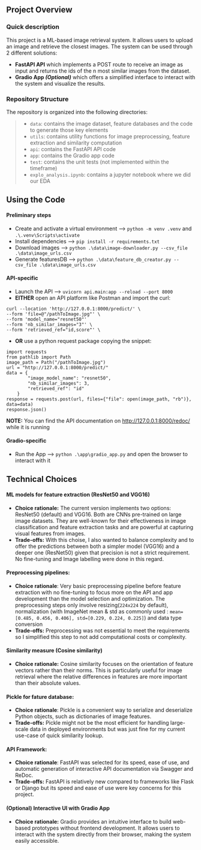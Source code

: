 ## Project Overview

### Quick description
This project is a ML-based image retrieval system. It allows users to upload an image and retrieve the closest images. The system can be used through 2 different solutions:
* **FastAPI API** which implements a POST route to receive an image as input and returns the ids of the n most similar images from the dataset.
* **Gradio App *(Optional)*** which offers a simplified interface to interact with the system and visualize the results.

### Repository Structure
The repository is organized into the following directories:

>* `data`: contains the image dataset, feature databases and the code to generate those key elements
>* `utils`: contains utility functions for image preprocessing, feature extraction and similarity computation
>* `api`: contains the FastAPI API code
>* `app`: contains the Gradio app code
>* `test`: contains the unit tests (not implemented within the timeframe)
>* `explo_analysis.ipynb`: contains a jupyter notebook where we did our EDA

## Using the Code

#### Preliminary steps
* Create and activate a virtual environment --> `python -m venv .venv` and `.\.venv\Scripts\activate`
* Install dependencies --> `pip install -r requirements.txt`
* Download images --> `python .\data\image-downloader.py --csv_file .\data\image_urls.csv`
* Generate featuresDB --> `python .\data\feature_db_creator.py --csv_file .\data\image_urls.csv`

#### API-specific
* Launch the API --> `uvicorn api.main:app --reload --port 8000`
* **EITHER** open an API platform like Postman and import the curl:
```
curl --location 'http://127.0.0.1:8000/predict/' \
--form 'file=@"/pathToImage.jpg"' \
--form 'model_name="resnet50"'
--form 'nb_similar_images="3"' \
--form 'retrieved_ref="id,score"' \
```

* **OR** use a python request package copying the snippet:

```
import requests
from pathlib import Path
image_path = Path("/pathToImage.jpg")
url = "http://127.0.0.1:8000/predict/"
data = {
        "image_model_name": "resnet50",
        "nb_similar_images": 3,
        "retrieved_ref": "id"
    }
response = requests.post(url, files={"file": open(image_path, "rb")}, data=data)
response.json()
```

**NOTE:** You can find the API documentation on http://127.0.0.1:8000/redoc/ while it is running

#### Gradio-specific

* Run the App --> `python .\app\gradio_app.py` and open the browser to interact with it


## Technical Choices

#### ML models for feature extraction (ResNet50 and VGG16)

* **Choice rationale:** The current version implements two options: ResNet50 (default) and VGG16. Both are CNNs pre-trained on large image datasets. They are well-known for their effectiveness in image classification and feature extraction tasks and are powerful at capturing visual features from images.
* **Trade-offs:** With this choise, I also wanted to balance complexity and to offer the predictions between both a simpler model (VGG16) and a deeper one (ResNet50) given that precision is not a strict requirement. No fine-tuning and Image labelling were done in this regard.

#### Preprocessing pipelines:

* **Choice rationale**: Very basic preprocessing pipeline before feature extraction with no fine-tuning to focus more on the API and app development than the model selection and optimization. The preprocessing steps only involve resizing(`224x224` by default), normalization (with ImageNet mean & std as commonly used : `mean=[0.485, 0.456, 0.406], std=[0.229, 0.224, 0.225]`) and data type conversion 
* **Trade-offs:** Preprocessing was not essential to meet the requirements so I simplified this step to not add computational costs or complexity.

#### Similarity measure (Cosine similarity)

* **Choice rationale:** Cosine similarity focuses on the orientation of feature vectors rather than their norms. This is particularly useful for image retrieval where the relative differences in features are more important than their absolute values.

#### Pickle for fature database:

* **Choice rationale**: Pickle is a convenient way to serialize and deserialize Python objects, such as dictionaries of image features.
* **Trade-offs:** Pickle might not be the most efficient for handling large-scale data in deployed environments but was just fine for my current use-case of quick similarity lookup.

#### API Framework:

* **Choice rationale**: FastAPI was selected for its speed, ease of use, and automatic generation of interactive API documentation via Swagger and ReDoc.
* **Trade-offs:** FastAPI is relatively new compared to frameworks like Flask or Django but its speed and ease of use were key concerns for this project.

#### (Optional) Interactive UI with Gradio App

* **Choice rationale:** Gradio provides an intuitive interface to build web-based prototypes without frontend development. It allows users to interact with the system directly from their browser, making the system easily accessible.
